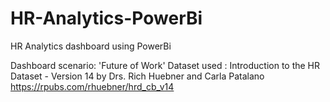 # HR-Analytics-PowerBi
HR Analytics dashboard using PowerBi

Dashboard scenario: 'Future of Work' 
Dataset used : Introduction to the HR Dataset - Version 14 by Drs. Rich Huebner and Carla Patalano 
https://rpubs.com/rhuebner/hrd_cb_v14


